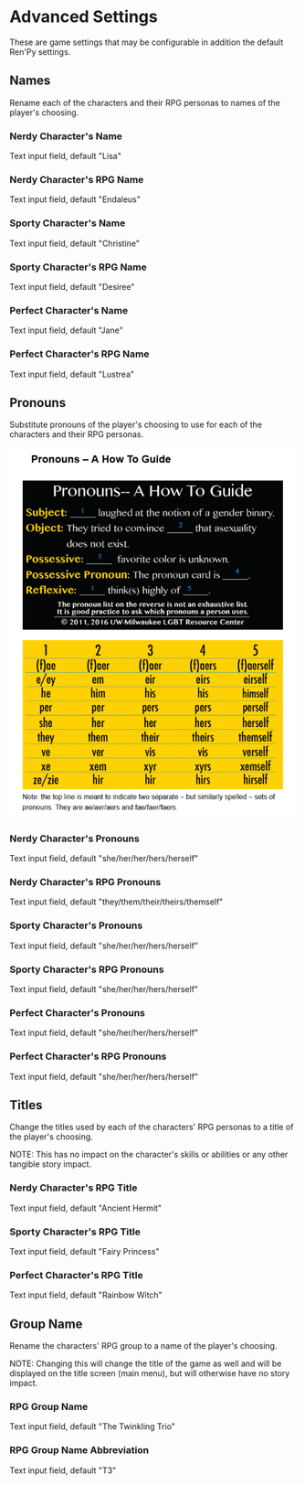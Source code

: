 # Advanced Settings

These are game settings that may be configurable in addition the default Ren'Py settings.

## Names
Rename each of the characters and their RPG personas to names of the player's choosing.

### Nerdy Character's Name
Text input field, default "Lisa"

### Nerdy Character's RPG Name
Text input field, default "Endaleus"

### Sporty Character's Name
Text input field, default "Christine"

### Sporty Character's RPG Name
Text input field, default "Desiree"

### Perfect Character's Name
Text input field, default "Jane"

### Perfect Character's RPG Name
Text input field, default "Lustrea"


## Pronouns

Substitute pronouns of the player's choosing to use for each of the characters and their RPG personas.

![Pronouns guide](Images/PronounsGuide.PNG)

### Nerdy Character's Pronouns
Text input field, default "she/her/her/hers/herself"

### Nerdy Character's RPG Pronouns
Text input field, default "they/them/their/theirs/themself"

### Sporty Character's Pronouns
Text input field, default "she/her/her/hers/herself"

### Sporty Character's RPG Pronouns
Text input field, default "she/her/her/hers/herself"

### Perfect Character's Pronouns
Text input field, default "she/her/her/hers/herself"

### Perfect Character's RPG Pronouns
Text input field, default "she/her/her/hers/herself"


## Titles

Change the titles used by each of the characters' RPG personas to a title of the player's choosing.

NOTE: This has no impact on the character's skills or abilities or any other tangible story impact.

### Nerdy Character's RPG Title
Text input field, default "Ancient Hermit"

### Sporty Character's RPG Title
Text input field, default "Fairy Princess"

### Perfect Character's RPG Title
Text input field, default "Rainbow Witch"


## Group Name

Rename the characters' RPG group to a name of the player's choosing.

NOTE: Changing this will change the title of the game as well and will be displayed on the title screen (main menu), but will otherwise have no story impact.

### RPG Group Name
Text input field, default "The Twinkling Trio"

### RPG Group Name Abbreviation
Text input field, default "T3"

